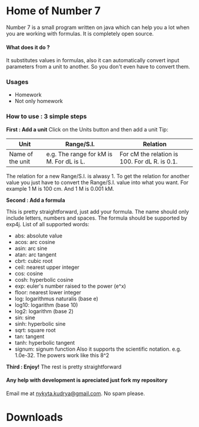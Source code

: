 # Home of Number 7
Number 7 is a small program written on java which can help you a lot when you are working with formulas. It is completely open source.
#### What does it do ?
It substitutes values in formulas, also it can automatically convert input parameters from a unit to another. So you don't even have to convert them. 
### Usages
* Homework
* Not only homework

### How to use : 3 simple steps

**First : Add a unit**
Click on the Units button and then add a unit
Tip:

Unit|Range/S.I.|Relation
----------------|--------------|------------
Name of the unit|e.g. The range for kM is M. For dL is L.|For cM the relation is 100. For dL R. is 0.1.

The relation for a new Range/S.I. is alwasy 1. To get the relation for another value you just have to convert the Range/S.I. value into what you want. For example 1 M is 100 cm. And 1 M is 0.001 kM.

**Second : Add a formula**

This is pretty straightforward, just add your formula. 
The name should only include letters, numbers and spaces.
The formula should be supported by exp4j.
List of all supported words:
* abs: absolute value
* acos: arc cosine
* asin: arc sine
* atan: arc tangent
* cbrt: cubic root
* ceil: nearest upper integer
* cos: cosine
* cosh: hyperbolic cosine
* exp: euler's number raised to the power (e^x)
* floor: nearest lower integer
* log: logarithmus naturalis (base e)
* log10: logarithm (base 10)
* log2: logarithm (base 2)
* sin: sine
* sinh: hyperbolic sine
* sqrt: square root
* tan: tangent
* tanh: hyperbolic tangent
* signum: signum function
Also it supports the scientific notation. e.g. 1.0e-32. 
The powers work like this 8^2

**Third : Enjoy!**
The rest is pretty straightforward
#### Any help with development is apreciated just fork my repository
Email me at nykyta.kudrya@gmail.com. No spam please.

# Downloads







